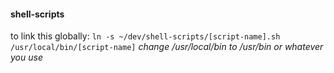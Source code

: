#### shell-scripts
to link this globally:
`ln -s ~/dev/shell-scripts/[script-name].sh /usr/local/bin/[script-name]`
_change /usr/local/bin to /usr/bin or whatever you use_
